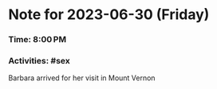 # Note for 2023-06-30 (Friday)
### Time: 8:00 PM
### Activities: #sex

Barbara arrived for her visit in Mount Vernon
